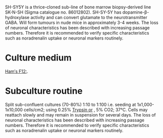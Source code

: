 SH-SY5Y is a thrice-cloned sub-line of bone marrow biopsy-derived line SK-N-SH (Sigma catalogue no. 86012802). SH-SY-5Y has dopamine-β-hydroxylase activity and can convert glutamate to the neurotransmitter GABA. Will form tumours in nude mice in approximately 3-4 weeks. The loss of neuronal characteristics has been described with increasing passage numbers. Therefore it is recommended to verify specific characteristics such as noradrenalin uptake or neuronal markers routinely.

# Culture medium
[Ham′s F12:](https://www.sigmaaldrich.com/product/sigma/N4888).

# Subculture routine
Split sub-confluent cultures (70-80%) 1:10 to 1:100 i.e. seeding at 1x1,000-1x10,000 cells/cm2; using 0.25% [Trypsin or](https://www.sigmaaldrich.com/product/sigma/T4424) , 5% CO2; 37°C. Cells may reattach slowly and may remain in suspension for several days. The loss of neuronal characteristics has been described with increasing passage numbers. Therefore it is recommended to verify specific characteristics such as noradrenalin uptake or neuronal markers routinely.